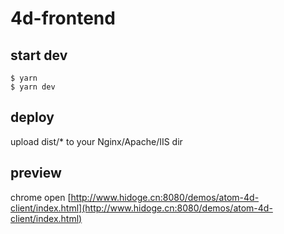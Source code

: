 # 4d-frontend

## start dev
```
$ yarn
$ yarn dev
```

## deploy
upload dist/* to your Nginx/Apache/IIS dir

## preview
chrome open [http://www.hidoge.cn:8080/demos/atom-4d-client/index.html](http://www.hidoge.cn:8080/demos/atom-4d-client/index.html)
